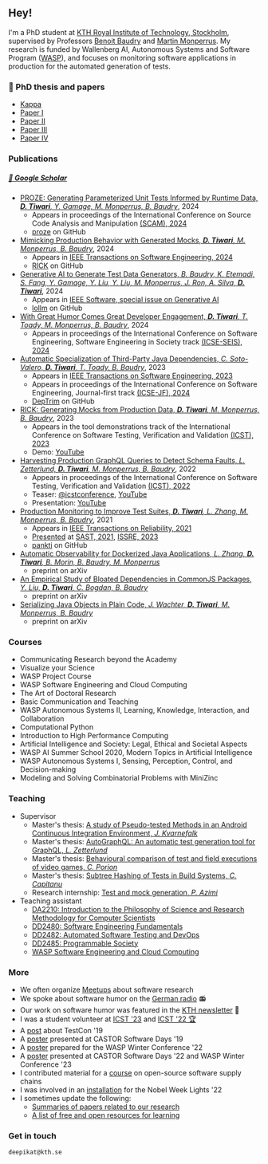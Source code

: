 ## Hey!

I'm a PhD student at [KTH Royal Institute of Technology, Stockholm](https://www.kth.se/profile/deepikat), supervised by Professors [Benoit Baudry](https://softwarediversity.eu/) and [Martin Monperrus](https://www.monperrus.net/martin/). My research is funded by Wallenberg AI, Autonomous Systems and Software Program ([WASP](https://wasp-sweden.org/)), and focuses on monitoring software applications in production for the automated generation of tests.

### 🔗 PhD thesis and papers
- [Kappa](todo)
- [Paper I](https://deee92.github.io/assets/files/paper-1-pankti.pdf)
- [Paper II](https://deee92.github.io/assets/files/paper-2-autographql.pdf)
- [Paper III](https://deee92.github.io/assets/files/paper-3-proze.pdf)
- [Paper IV](https://deee92.github.io/assets/files/paper-4-rick.pdf)

### Publications
##### [🔗 Google Scholar](https://scholar.google.com/citations?user=pyc0zC0AAAAJ&hl=en&oi=ao)
- [PROZE: Generating Parameterized Unit Tests Informed by Runtime Data, _**D. Tiwari**, Y. Gamage, M. Monperrus, B. Baudry_](https://arxiv.org/abs/2407.00768), 2024
  - Appears in proceedings of the International Conference on Source Code Analysis and Manipulation [(SCAM), 2024](https://conf.researchr.org/track/scam-2024/SCAM-2024-research-track)
  - [proze](https://github.com/ASSERT-KTH/proze) on GitHub
- [Mimicking Production Behavior with Generated Mocks, _**D. Tiwari**, M. Monperrus, B. Baudry_](https://arxiv.org/abs/2208.01321), 2024
  - Appears in [IEEE Transactions on Software Engineering, 2024](https://ieeexplore.ieee.org/document/10677447)
  - [RICK](https://github.com/castor-software/pankti#rick) on GitHub
- [Generative AI to Generate Test Data Generators, _B. Baudry, K. Etemadi, S. Fang, Y. Gamage, Y. Liu, Y. Liu, M. Monperrus, J. Ron, A. Silva, **D. Tiwari**_](https://arxiv.org/abs/2401.17626), 2024
  - Appears in [IEEE Software, special issue on Generative AI](https://ieeexplore.ieee.org/xpl/RecentIssue.jsp?punumber=52)
  - [lollm](https://github.com/ASSERT-KTH/lollm) on GitHub
- [With Great Humor Comes Great Developer Engagement, _**D. Tiwari**, T. Toady, M. Monperrus, B. Baudry_](https://arxiv.org/abs/2312.01680), 2024
  - Appears in proceedings of the International Conference on Software Engineering, Software Engineering in Society track [(ICSE-SEIS), 2024](https://dl.acm.org/doi/10.1145/3639475.3640099)
- [Automatic Specialization of Third-Party Java Dependencies, _C. Soto-Valero, **D. Tiwari**, T. Toady, B. Baudry_](https://arxiv.org/abs/2302.08370), 2023
  - Appears in [IEEE Transactions on Software Engineering, 2023](https://ieeexplore.ieee.org/document/10287851)
  - Appears in proceedings of the International Conference on Software Engineering, Journal-first track [(ICSE-JF), 2024](https://conf.researchr.org/track/icse-2024/icse-2024-journal-first-papers)
  - [DepTrim](https://github.com/castor-software/deptrim) on GitHub
- [RICK: Generating Mocks from Production Data, _**D. Tiwari**, M. Monperrus, B. Baudry_](https://arxiv.org/abs/2302.04547), 2023
  - Appears in the tool demonstrations track of the International Conference on Software Testing, Verification and Validation [(ICST), 2023](https://ieeexplore.ieee.org/abstract/document/10132166)
  - Demo: [YouTube](https://youtu.be/ljuUfbC-IZw)
- [Harvesting Production GraphQL Queries to Detect Schema Faults, _L. Zetterlund, **D. Tiwari**, M. Monperrus, B. Baudry_](https://arxiv.org/abs/2112.08267), 2022
  - Appears in proceedings of the International Conference on Software Testing, Verification and Validation [(ICST), 2022](https://ieeexplore.ieee.org/document/9787849)
  - Teaser: [@icstconference](https://twitter.com/icstconference/status/1501625569871605760?s=20&t=8Xrh5d1AS-8pwXJb9-uwbA), [YouTube](https://youtu.be/3UrPDLDCfOE)
  - Presentation: [YouTube](https://youtu.be/ZPx-QnqDXlQ)
- [Production Monitoring to Improve Test Suites, _**D. Tiwari**, L. Zhang, M. Monperrus, B. Baudry_](https://arxiv.org/abs/2012.01198), 2021
  - Appears in [IEEE Transactions on Reliability, 2021](https://ieeexplore.ieee.org/document/9526340)
  - [Presented](https://youtu.be/jdi9hwoDqng) at [SAST, 2021](https://sast.se/index.jsp), [ISSRE, 2023](https://issre.github.io/2023/program_j1c2.html)
  - [pankti](https://github.com/castor-software/pankti) on GitHub
- [Automatic Observability for Dockerized Java Applications, _L. Zhang, **D. Tiwari**, B. Morin, B. Baudry, M. Monperrus_](https://arxiv.org/abs/1912.06914)
  - preprint on arXiv
- [An Empirical Study of Bloated Dependencies in CommonJS Packages, _Y. Liu, **D. Tiwari**, C. Bogdan, B. Baudry_](https://arxiv.org/abs/2405.17939)
  - preprint on arXiv
- [Serializing Java Objects in Plain Code, _J. Wachter, **D. Tiwari**, M. Monperrus, B. Baudry_](https://arxiv.org/abs/2405.11294)
  - preprint on arXiv


### Courses
- Communicating Research beyond the Academy
- Visualize your Science
- WASP Project Course
- WASP Software Engineering and Cloud Computing
- The Art of Doctoral Research
- Basic Communication and Teaching
- WASP Autonomous Systems II, Learning, Knowledge, Interaction, and Collaboration
- Computational Python
- Introduction to High Performance Computing
- Artificial Intelligence and Society: Legal, Ethical and Societal Aspects
- WASP AI Summer School 2020, Modern Topics in Artificial Intelligence
- WASP Autonomous Systems I, Sensing, Perception, Control, and Decision-making
- Modeling and Solving Combinatorial Problems with MiniZinc

### Teaching
- Supervisor
  - Master's thesis: [A study of Pseudo-tested Methods in an Android Continuous Integration Environment, _J. Kvarnefalk_](http://kth.diva-portal.org/smash/record.jsf?pid=diva2%3A1468320&dswid=-6068)
  - Master's thesis: [AutoGraphQL: An automatic test generation tool for GraphQL, _L. Zetterlund_](https://kth.diva-portal.org/smash/record.jsf?pid=diva2:1601868)
  - Master's thesis: [Behavioural comparison of test and field executions of video games, _C. Porion_](https://urn.kb.se/resolve?urn=urn:nbn:se:kth:diva-330706)
  - Master's thesis: [Subtree Hashing of Tests in Build Systems, _C. Capitanu_](https://urn.kb.se/resolve?urn=urn:nbn:se:kth:diva-339831)
  - Research internship: [Test and mock generation, _P. Azimi_](https://github.com/Parsa-azm/Test-and-Mock-Generation)
- Teaching assistant 
  - [DA2210: Introduction to the Philosophy of Science and Research Methodology for Computer Scientists](https://www.kth.se/student/kurser/kurs/DA2210)
  - [DD2480: Software Engineering Fundamentals](https://www.kth.se/student/kurser/kurs/DD2480)
  - [DD2482: Automated Software Testing and DevOps](https://github.com/KTH/devops-course)
  - [DD2485: Programmable Society](https://github.com/KTH/programmable-society)
  - [WASP Software Engineering and Cloud Computing](https://wasp-sweden.org/graduate-school/as-graduate-school-courses/)

### More
- We often organize [Meetups](https://www.meetup.com/KTH-Software-Research-Meetup/) about software research
- We spoke about software humor on the [German radio](https://www.deutschlandfunk.de/computer-und-kommunikation-4-5-2024-komplette-sendung-dlf-16492b03-100.html) 📻
- Our work on software humor was featured in the [KTH newsletter](https://www.kth.se/en/eecs/nyheter/humor-en-viktig-ingrediens-i-mjukvaruutveckling-1.1351788) 📰 
- I was a student volunteer at  [ICST '23](https://twitter.com/neilwalkinshaw/status/1648375732060528640?s=20) and [ICST '22 🏆](https://twitter.com/tanja_vos/status/1512347202148093961)
- A [post](https://deepikatiwari92.medium.com/takeaways-from-testcon-europe-2019-7fdc058631a7) about TestCon '19
- A [poster](https://castor-software-days-2019.github.io/posters) presented at CASTOR Software Days '19
- A [poster](https://internal.wasp-sweden.org/wp-content/uploads/2022/01/WASP-2022-Poster-Catalogue-Software.pdf) prepared for the WASP Winter Conference '22
- A [poster](https://internal.wasp-sweden.org/wasp-winter-conference-2023/poster-catalogue/) presented at CASTOR Software Days '22 and WASP Winter Conference '23
- I contributed material for a [course](https://osssc-edu.github.io/supply-chain.github.io/) on open-source software supply chains
- I was involved in an [installation](https://rethread.art/projects/unfold.html) for the Nobel Week Lights '22
- I sometimes update the following:
  - [Summaries of papers related to our research](https://github.com/Deee92/journal/tree/master/papers)
  - [A list of free and open resources for learning](https://github.com/Deee92/journal/blob/master/resources/free.md)

### Get in touch
`deepikat@kth.se`

